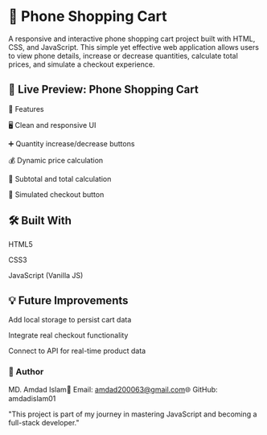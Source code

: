 #  📱 Phone Shopping Cart

A responsive and interactive phone shopping cart project built with HTML, CSS, and JavaScript. This simple yet effective web application allows users to view phone details, 
increase or decrease quantities, calculate total prices, and simulate a checkout experience.

##  🔗 Live Preview: Phone Shopping Cart

🚀 Features

🖥️ Clean and responsive UI

➕ Quantity increase/decrease buttons

💰 Dynamic price calculation

🧾 Subtotal and total calculation

🛒 Simulated checkout button

##  🛠️ Built With

HTML5

CSS3

JavaScript (Vanilla JS)


##  💡 Future Improvements

Add local storage to persist cart data

Integrate real checkout functionality

Connect to API for real-time product data

###  🙌 Author

MD. Amdad Islam📧 Email: amdad200063@gmail.com🌐 GitHub: amdadislam01

"This project is part of my journey in mastering JavaScript and becoming a full-stack developer."


